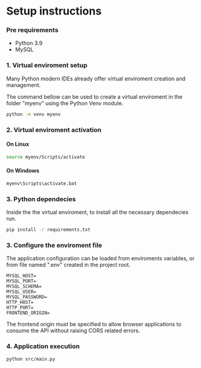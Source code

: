 # Setup instructions

### Pre requirements

 - Python 3.9
 - MySQL

### 1. Virtual enviroment setup
Many Python modern IDEs already offer virtual enviroment creation and management.

The command bellow can be used to create a virtual enviroment in the folder "myenv" using the Python Venv module.

~~~ sh
python -m venv myenv
~~~

### 2. Virtual enviroment activation

#### On Linux

~~~ sh
source myenv/Scripts/activate
~~~

#### On Windows

~~~ bat
myenv\Scripts\activate.bat
~~~

### 3. Python dependecies

Inside the the virtual enviroment, to install all the necessary dependecies run.

~~~ sh
pip install -r requirements.txt
~~~

### 3. Configure the enviroment file

The application configuration can be loaded from enviroments variables,
or from file named ".env" created in the project root.

~~~ env
MYSQL_HOST=
MYSQL_PORT=
MYSQL_SCHEMA=
MYSQL_USER=
MYSQL_PASSWORD=
HTTP_HOST=
HTTP_PORT=
FRONTEND_ORIGIN=
~~~

The frontend origin must be specified to allow browser applications to consume the API
without raising CORS related errors.

### 4. Application execution

~~~ sh
python src/main.py
~~~
